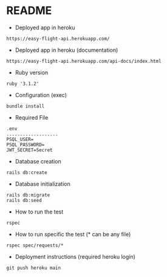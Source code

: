 # README
* Deployed app in heroku
```console
https://easy-flight-api.herokuapp.com/
```

* Deployed app in heroku (documentation)
```console
https://easy-flight-api.herokuapp.com/api-docs/index.html
```

* Ruby version
```console
ruby '3.1.2'
```

* Configuration (exec)
```console
bundle install
```

* Required File
```console
.env
...................
PSQL_USER=
PSQL_PASSWORD=
JWT_SECRET=Secret
```

* Database creation
```console
rails db:create
```

* Database initialization
```console
rails db:migrate
rails db:seed
```

* How to run the test
```console
rspec
```

* How to run specific the test (* can be any file)
```console
rspec spec/requests/*
```

* Deployment instructions (required heroku login)
```console
git push heroku main
```

